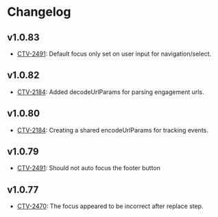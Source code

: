 # Changelog

## v1.0.83

* [CTV-2491](https://truextech.atlassian.net/browse/CTV-2491): Default focus only set on user input for navigation/select.

## v1.0.82

* [CTV-2184](https://truextech.atlassian.net/browse/CTV-2184): Added decodeUrlParams for parsing engagement urls.

## v1.0.80

* [CTV-2184](https://truextech.atlassian.net/browse/CTV-2184): Creating a shared encodeUrlParams for tracking events.

## v1.0.79

* [CTV-2491](https://truextech.atlassian.net/browse/CTV-2491): Should not auto focus the footer button

## v1.0.77

* [CTV-2470](https://truextech.atlassian.net/browse/CTV-2470): The focus appeared to be incorrect after replace step.
